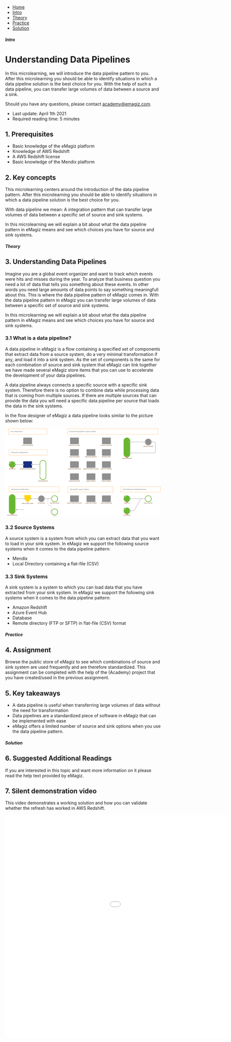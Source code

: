 <div class="ez-academy">
	<div class="ez-academy__body">
		<main class="micro-learning">
		<ul class="doc-nav">
			<li class="doc-nav__item"><a href="../../docs/microlearning/intermediate-data-pipelines-index" class="doc-nav__link">Home</a></li>
			<li class="doc-nav__item"><a href="#intro" class="doc-nav__link">Intro</a></li>
			<li class="doc-nav__item"><a href="#theory" class="doc-nav__link">Theory</a></li>
			<li class="doc-nav__item"><a href="#practice" class="doc-nav__link">Practice</a></li>
			<li class="doc-nav__item"><a href="#solution" class="doc-nav__link">Solution</a></li>
		</ul>

<div class="doc">

##### Intro

# Understanding Data Pipelines

In this microlearning, we will introduce the data pipeline pattern to you. After this microlearning you should be able to identify situations in which a data pipeline solution is the best choice for you.
With the help of such a data pipeline, you can transfer large volumes of data between a source and a sink.

Should you have any questions, please contact academy@emagiz.com.

- Last update: April 1th 2021
- Required reading time: 5 minutes

## 1. Prerequisites
- Basic knowledge of the eMagiz platform
- Knowledge of AWS Redshift
- A AWS Redshift license
- Basic knowledge of the Mendix platform

## 2. Key concepts
This microlearning centers around the introduction of the data pipeline pattern. After this microlearning you should be able to identify situations in which a data pipeline solution is the best choice for you.

With data pipeline we mean: A integration pattern that can transfer large volumes of data between a specific set of source and sink systems.

In this microlearning we will explain a bit about what the data pipeline pattern in eMagiz means and see which choices you have for source and sink systems.

##### Theory

## 3. Understanding Data Pipelines

Imagine you are a global event organizer and want to track which events were hits and misses during the year.
To analyze that business question you need a lot of data that tells you something about these events. In other words you need large amounts of data points to say something meaningfull about this. This is where the data pipeline pattern of eMagiz comes in. With the data pipeline pattern in eMagiz you can transfer large volumes of data between a specific set of source and sink systems. 

In this microlearning we will explain a bit about what the data pipeline pattern in eMagiz means and see which choices you have for source and sink systems.

### 3.1 What is a data pipeline?

A data pipeline in eMagiz is a flow containing a specified set of components that extract data from a source system, do a very minimal transformation if any, and load it into a sink system. As the set of components is the same for each combination of source and sink system that eMagiz can link together we have made several eMagiz store items that you can use to accelerate the development of your data pipelines.

A data pipeline always connects a specific source with a specific sink system. Therefore there is no option to combine data while processing data that is coming from multiple sources. If there are multiple sources that can provide the data you will need a specific data pipeline per source that loads the data in the sink systems.

In the flow designer of eMagiz a data pipeline looks similar to the picture shown below:

<p align="center"><img src="../../img/microlearning/intermediate-datapipelines-understanding-data-pipelines--data-pipeline-in-emagiz.png"></p> 

### 3.2 Source Systems
A source system is a system from which you can extract data that you want to load in your sink system. In eMagiz we support the following source systems when it comes to the data pipeline pattern:

- Mendix
- Local Directory containing a flat-file (CSV)

### 3.3 Sink Systems
A sink system is a system to which you can load data that you have extracted from your sink system. In eMagiz we support the following sink systems when it comes to the data pipeline pattern:

- Amazon Redshift
- Azure Event Hub
- Database
- Remote directory (FTP or SFTP) in flat-file (CSV) format

##### Practice

## 4. Assignment

Browse the public store of eMagiz to see which combinations of source and sink system are used frequently and are therefore standardized.
This assignment can be completed with the help of the (Academy) project that you have created/used in the previous assignment.

## 5. Key takeaways

- A data pipeline is useful when transferring large volumes of data without the need for transformation
- Data pipelines are a standardized piece of software in eMagiz that can be implemented with ease
- eMagiz offers a limited number of source and sink options when you use the data pipeline pattern.

##### Solution

## 6. Suggested Additional Readings

If you are interested in this topic and want more information on it please read the help text provided by eMagiz.
## 7. Silent demonstration video

This video demonstrates a working solution and how you can validate whether the refresh has worked in AWS Redshift.

<iframe width="1280" height="720" src="../../vid/microlearning/intermediate-datapipelines-understanding-data-pipelines.mp4" frameborder="0" allow="accelerometer; autoplay; clipboard-write; encrypted-media; gyroscope; picture-in-picture" allowfullscreen></iframe>

</div>
</main>
</div>
</div>